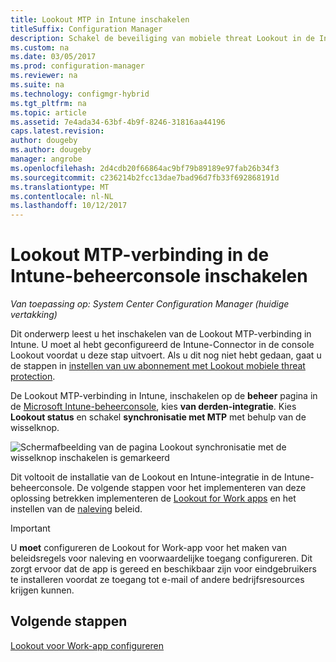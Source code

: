 ```yaml
---
title: Lookout MTP in Intune inschakelen
titleSuffix: Configuration Manager
description: Schakel de beveiliging van mobiele threat Lookout in de Intune-beheerconsole.
ms.custom: na
ms.date: 03/05/2017
ms.prod: configuration-manager
ms.reviewer: na
ms.suite: na
ms.technology: configmgr-hybrid
ms.tgt_pltfrm: na
ms.topic: article
ms.assetid: 7e4ada34-63bf-4b9f-8246-31816aa44196
caps.latest.revision: 
author: dougeby
ms.author: dougeby
manager: angrobe
ms.openlocfilehash: 2d4cdb20f66864ac9bf79b89189e97fab26b34f3
ms.sourcegitcommit: c236214b2fcc13dae7bad96d7fb33f692868191d
ms.translationtype: MT
ms.contentlocale: nl-NL
ms.lasthandoff: 10/12/2017
---
```

# <a name="enable-lookout-mtp-connection-in-the-intune-admin-console"></a>Lookout MTP-verbinding in de Intune-beheerconsole inschakelen

*Van toepassing op: System Center Configuration Manager (huidige vertakking)*

Dit onderwerp leest u het inschakelen van de Lookout MTP-verbinding in Intune. U moet al hebt geconfigureerd de Intune-Connector in de console Lookout voordat u deze stap uitvoert.  Als u dit nog niet hebt gedaan, gaat u de stappen in [instellen van uw abonnement met Lookout mobiele threat protection](set-up-your-subscription-with-lookout.md).

De Lookout MTP-verbinding in Intune, inschakelen op de **beheer** pagina in de [Microsoft Intune-beheerconsole](https://manage.microsoft.com), kies **van derden-integratie**. Kies **Lookout status** en schakel **synchronisatie met MTP** met behulp van de wisselknop.

![Schermafbeelding van de pagina Lookout synchronisatie met de wisselknop inschakelen is gemarkeerd](media/lookout-intune-synchronization.png)

Dit voltooit de installatie van de Lookout en Intune-integratie in de Intune-beheerconsole.  De volgende stappen voor het implementeren van deze oplossing betrekken implementeren de [Lookout for Work apps](configure-and-deploy-lookout-for-work-apps.md) en het instellen van de [naleving](enable-device-threat-protection-rule-compliance-policy.md) beleid.

>[!IMPORTANT]
> U **moet** configureren de Lookout for Work-app voor het maken van beleidsregels voor naleving en voorwaardelijke toegang configureren. Dit zorgt ervoor dat de app is gereed en beschikbaar zijn voor eindgebruikers te installeren voordat ze toegang tot e-mail of andere bedrijfsresources krijgen kunnen.

## <a name="next-steps"></a>Volgende stappen
[Lookout voor Work-app configureren](configure-and-deploy-lookout-for-work-apps.md)
